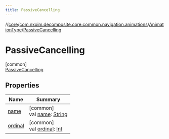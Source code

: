 ```yaml
---
title: PassiveCancelling
---
```

//[core](../../../../index.html)/[com.nxoim.decomposite.core.common.navigation.animations](../../index.html)/[AnimationType](../index.html)/[PassiveCancelling](index.html)



# PassiveCancelling



[common]\
[PassiveCancelling](index.html)



## Properties


| Name | Summary |
|---|---|
| [name](index.html#-372974862%2FProperties%2F1241964367) | [common]<br>val [name](index.html#-372974862%2FProperties%2F1241964367): [String](https://kotlinlang.org/api/latest/jvm/stdlib/kotlin/-string/index.html) |
| [ordinal](index.html#-739389684%2FProperties%2F1241964367) | [common]<br>val [ordinal](index.html#-739389684%2FProperties%2F1241964367): [Int](https://kotlinlang.org/api/latest/jvm/stdlib/kotlin/-int/index.html) |

